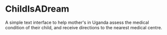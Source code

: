 # ChildIsADream

A simple text interface to help mother's in Uganda assess the medical condition of their child, and receive directions to the nearest medical centre.
